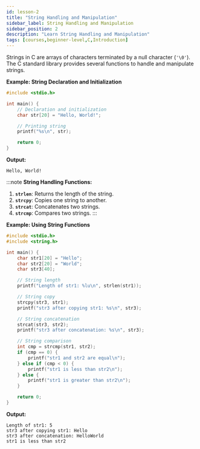 ```yaml
---
id: lesson-2
title: "String Handling and Manipulation"
sidebar_label: String Handling and Manipulation
sidebar_position: 2
description: "Learn String Handling and Manipulation"
tags: [courses,beginner-level,C,Introduction]
--- 
```

 

Strings in C are arrays of characters terminated by a null character (`'\0'`). The C standard library provides several functions to handle and manipulate strings.

**Example: String Declaration and Initialization**

```c
#include <stdio.h>

int main() {
    // Declaration and initialization
    char str[20] = "Hello, World!";

    // Printing string
    printf("%s\n", str);

    return 0;
}
```

**Output:**

```
Hello, World!
```

:::note
**String Handling Functions:**

1. **`strlen`**: Returns the length of the string.
2. **`strcpy`**: Copies one string to another.
3. **`strcat`**: Concatenates two strings.
4. **`strcmp`**: Compares two strings.
:::

**Example: Using String Functions**

```c
#include <stdio.h>
#include <string.h>

int main() {
    char str1[20] = "Hello";
    char str2[20] = "World";
    char str3[40];

    // String length
    printf("Length of str1: %lu\n", strlen(str1));

    // String copy
    strcpy(str3, str1);
    printf("str3 after copying str1: %s\n", str3);

    // String concatenation
    strcat(str3, str2);
    printf("str3 after concatenation: %s\n", str3);

    // String comparison
    int cmp = strcmp(str1, str2);
    if (cmp == 0) {
        printf("str1 and str2 are equal\n");
    } else if (cmp < 0) {
        printf("str1 is less than str2\n");
    } else {
        printf("str1 is greater than str2\n");
    }

    return 0;
}
```

**Output:**

```
Length of str1: 5
str3 after copying str1: Hello
str3 after concatenation: HelloWorld
str1 is less than str2
```
 